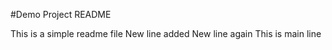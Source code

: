 #Demo Project README

This is a simple readme file
New line added 
New line again
This is main line 